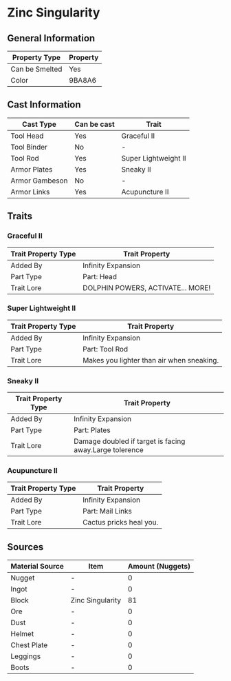 # Zinc Singularity

## General Information

| Property Type  | Property |
| -------------- | -------- |
| Can be Smelted | Yes      |
| Color          | 9BA8A6   |

## Cast Information

| Cast Type      | Can be cast | Trait                |
| -------------- | ----------- | -------------------- |
| Tool Head      | Yes         | Graceful II          |
| Tool Binder    | No          | -                    |
| Tool Rod       | Yes         | Super Lightweight II |
| Armor Plates   | Yes         | Sneaky II            |
| Armor Gambeson | No          | -                    |
| Armor Links    | Yes         | Acupuncture II       |

## Traits

### Graceful II

| Trait Property Type | Trait Property                    |
| ------------------- | --------------------------------- |
| Added By            | Infinity Expansion                |
| Part Type           | Part: Head                        |
| Trait Lore          | DOLPHIN POWERS, ACTIVATE... MORE! |

### Super Lightweight II

| Trait Property Type | Trait Property                            |
| ------------------- | ----------------------------------------- |
| Added By            | Infinity Expansion                        |
| Part Type           | Part: Tool Rod                            |
| Trait Lore          | Makes you lighter than air when sneaking. |

### Sneaky II

| Trait Property Type | Trait Property                                          |
| ------------------- | ------------------------------------------------------- |
| Added By            | Infinity Expansion                                      |
| Part Type           | Part: Plates                                            |
| Trait Lore          | Damage doubled if target is facing away.Large tolerence |

### Acupuncture II

| Trait Property Type | Trait Property          |
| ------------------- | ----------------------- |
| Added By            | Infinity Expansion      |
| Part Type           | Part: Mail Links        |
| Trait Lore          | Cactus pricks heal you. |

## Sources

| Material Source | Item             | Amount (Nuggets) |
| --------------- | ---------------- | ---------------- |
| Nugget          | -                | 0                |
| Ingot           | -                | 0                |
| Block           | Zinc Singularity | 81               |
| Ore             | -                | 0                |
| Dust            | -                | 0                |
| Helmet          | -                | 0                |
| Chest Plate     | -                | 0                |
| Leggings        | -                | 0                |
| Boots           | -                | 0                |
